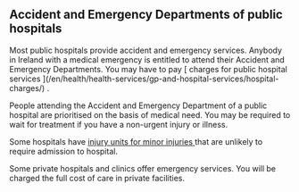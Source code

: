 ##  Accident and Emergency Departments of public hospitals

Most public hospitals provide accident and emergency services. Anybody in
Ireland with a medical emergency is entitled to attend their Accident and
Emergency Departments. You may have to pay [ charges for public hospital
services ](/en/health/health-services/gp-and-hospital-services/hospital-
charges/) .

People attending the Accident and Emergency Department of a public hospital
are prioritised on the basis of medical need. You may be required to wait for
treatment if you have a non-urgent injury or illness.

Some hospitals have [ injury units for minor injuries
](https://www.hse.ie/eng/services/list/3/injuryunits/) that are unlikely to
require admission to hospital.

Some private hospitals and clinics offer emergency services. You will be
charged the full cost of care in private facilities.
